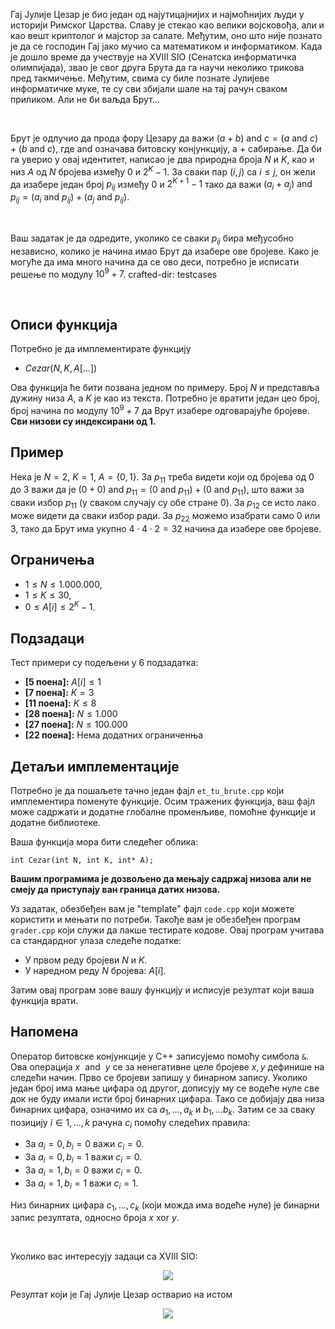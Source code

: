 ﻿Гај Јулије Цезар је био један од најутицајнијих и најмоћнијих људи у историји Римског Царства. Славу је стекао као велики војсковођа, али и као вешт криптолог и мајстор за салате. Међутим, оно што није познато је да се господин Гај јако мучио са математиком и информатиком. Када је дошло време да учествује на XVIII SIO (Сенатска информатичка олимпијада), звао је свог друга Брута да га научи неколико трикова  пред такмичење. Међутим, свима су биле познате Јулијеве информатичке муке, те су сви збијали шале на тај рачун сваком приликом. Али не би ваљда Брут...

<br>

Брут је одлучио да прода фору Цезару да важи $(a+b)\text{ and }c=(a\text{ and }c)+(b\text{ and }c)$, где $\text{and}$ означава битовску конјункцију, а $+$ сабирање. Да би га уверио у овај идентитет, написао је два природна броја $N$ и $K$, као и низ $A$ од $N$ бројева између $0$ и $2^K-1$. За сваки пар $(i,j)$ са $i\leq j$, он жели да изабере један број $p_{ij}$ између $0$ и $2^{K+1}-1$ тако да важи $(a_i+a_j)\text{ and } p_{ij}=(a_i\text{ and } p_{ij}) + (a_j\text{ and } p_{ij})$. 

<br>

Ваш задатак је да одредите, уколико се сваки $p_{ij}$ бира међусобно независно, колико је начина имао Брут да изабере ове бројеве. Како је могуће да има много начина да се ово деси, потребно је исписати решење по модулу $10^9+7$.
crafted-dir: testcases

<br>



## Описи функција

Потребно је да имплементирате функцију

-   $Cezar(N, K, A[\ldots])$

Ова функција ће бити позвана једном по примеру. Број $N$  и представља дужину низа $A$, а $K$ је као из текста. Потребно је вратити један цео број, број начина по модулу $10^9+7$ да Врут изабере одговарајуће бројеве. 
   **Сви низови су индексирани од 1.**

## Пример

Нека је $N=2$, $K=1$,  $A=\{0,1\}$. За $p_{11}$ треба видети који од бројева од $0$ до $3$ важи да је $(0+0)\text{ and }p_{11}=(0\text{ and }p_{11})+(0\text{ and }p_{11})$, што важи за сваки избор $p_{11}$ (у сваком случају су обе стране $0$). За $p_{12}$ се исто лако може видети да сваки избор ради. За $p_{22}$ можемо изабрати само $0$ или $3$, тако да Брут има укупно $4\cdot4\cdot2=32$ начина да изабере ове бројеве.

## Ограничења

-   $1 \leq N \leq 1.000.000$,
-   $1 \leq K \leq 30$,
-   $0 \leq A[i] \leq 2^K-1$.
## Подзадаци

Тест примери су подељени у $6$ подзадатка:

-   **[5 поена]:** $A[i]\leq 1$
-   **[7 поена]:** $K=3$
-   **[11 поена]:** $K\leq 8$
-   **[28 поена]:** $N\leq 1.000$
-   **[27 поена]:** $N\leq 100.000$
-   **[22 поена]:** Нема додатних ограниченња

## Детаљи имплементације

Потребно је да пошаљете тачно један фајл  `et_tu_brute.cpp`  који имплементира поменуте функције. Осим тражених функција, ваш фајл може садржати и додатне глобалне променљиве, помоћне функције и додатне библиотеке.

Ваша функција мора бити следећег облика:

`int Cezar(int N, int K, int* A);`

**Вашим програмима је дозвољено да мењају садржај низова али не смеју да приступају ван граница датих низова.**

Уз задатак, обезбеђен вам је "template" фајл  `code.cpp`  који можете користити и мењати по потреби. Такође вам је обезбеђен програм `grader.cpp` који служи да лакше тестирате кодове. Овај програм учитава са стандардног улаза следеће податке:

-   У првом реду бројеви $N$ и $K$.
-   У наредном реду $N$ бројева: $A[i]$.

Затим овај програм зове вашу функцију и исписује резултат који ваша функција врати.

## Напомена

Оператор битовске конјункције у C++ записујемо помоћу симбола `&`. Ова операција $x\ \text{ and } \ y$ се за ненегативне целе бројеве $x,y$ дефинише на следећи начин. Прво се бројеви запишу у бинарном запису. Уколико један број има мање цифара од другог, дописују му се водеће нуле све док не буду имали исти број бинарних цифара. Тако се добијају два низа бинарних цифара, означимо их са $a_1, \ldots, a_k$ и $b_1, \ldots b_k$. Затим се за сваку позицију $i \in {1, \ldots, k }$ рачуна $c_i$ помоћу следећих правила:

-   За $a_{i} = 0, b_{i} = 0$ важи $c_{i} = 0$.
-   За $a_{i} = 0, b_{i} = 1$ важи $c_{i} = 0$.
-   За $a_{i} = 1, b_{i} = 0$ важи $c_{i} = 0$.
-   За $a_{i} = 1, b_{i} = 1$ важи $c_{i} = 1$.

Низ бинарних цифара $c_1, \ldots, c_k$ (који можда има водеће нуле) је бинарни запис резултата, односно броја $x \ \text{xor} \ y$.

<br>

Уколико вас интересују задаци са XVIII SIO:

<p style="text-align: center;">
<img src="https://petljamediastorage.blob.core.windows.net/problemmedia/136039/SIO.png" >
</p>

Резултат који је Гај Јулије Цезар остварио на истом
 
 <p style="text-align: center;">
 
<img src="https://petljamediastorage.blob.core.windows.net/problemmedia/136039/rez.png" >

</p>
